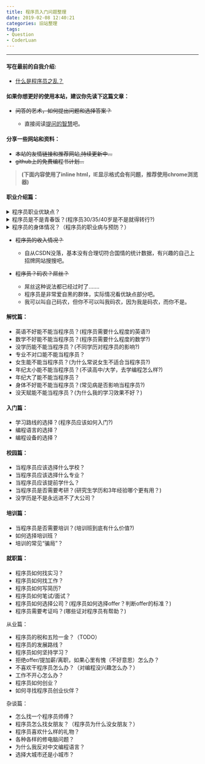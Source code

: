 ```yaml
---
title: 程序员入门问题整理
date: 2019-02-08 12:40:21
categories: 旧站整理
tags:
- Question
- CoderLuan
---
```

___

#### 写在最前的自我介绍:

* [什么是程序员之乱？](/About-Coderluan/)

#### 如果你想更好的使用本站，建议你先读下这篇文章：

* ~~问答的艺术，如何提出问题和选择答案？~~

    * 直接阅读[提问的智慧](https://github.com/FredWe/How-To-Ask-Questions-The-Smart-Way/blob/master/README-zh_CN.md)吧。

#### 分享一些网站和资料：

* ~~本站的友情链接和推荐网站,持续更新中…~~
* ~~github上的免费编程书计划…~~

> **(下面内容使用了inline html，IE显示格式会有问题，推荐使用chrome浏览器)**

#### 职业介绍篇：

<details>
<summary>程序员职业优缺点？</summary>
* 入行有一定门槛，对数学英语有一定的要求，但是远没有理科行业那么高。
* 因为是脑力劳动，学习成本相对高些，但是也没理科行业那么高。
* 专业基础课比较难，应用性质的技术相对容易。
* 招聘对年龄/学历/专业/性别等条件相对宽容。
* 学历是大公司的敲门砖，将来会慢慢被工作经历所取代。
* 应用性质的方向本科硕士差距却不大，研究性质的方向本科硕士差距很大。
* 培训班泛滥，能保证质量的只是少数，大多数就是坑钱。
* 少数的刚毕业光靠自己能力就能拿高薪的职业。
* 薪水高，时薪却未必，换句话说，就是加班可能很多。
* 需要比较高的压力程度能力，从身体和精神角度上都是。
* 技术透明，考证基本没用，也没具体的职称，很难“混”资历
* 技术发展快，如果自己不主动学习，就会被同行拉下。
* 学编程的人越来越多，行业竞争越来越激烈。
* 整体坐着对着电脑，不够健康。
* 上下级关系宽松，办公室政治少，但是不同职位和部门可能会有冲突。
* 不需要太强的沟通能力，但是不会沟通肯定不行。
* 缺乏于外行沟通的机会，沟通能力得不到锻炼。
* 同事大多是男士，认识女性机会少。
* 由于职业特点，女性在这行一定程度上处于弱势。
* 最终只有少数人能混到中高层，但是如果能干长久，即使转行也会有不错的出路。
* 干不长久，可能就是彻彻底底的青春饭了。
* 网友一般毕竟热心，在网上容易得到帮助，也容易被坑。
* 可以接私活赚钱，但是其实不好找，性价比高的更不好找。
* 对创业会有帮助，但是不起决定性重要。
* 在体制内发展有限，社会认可有限。
</details>
<details>
<summary>程序员是不是青春饭？(程序员30/35/40岁是不是就得转行?)</summary>
* 如果你能接受和能力一样的收入，什么职业你都能干一辈子，所以这个问题准确来说应该是“程序员随着年龄增长，能力和收入是否会下降？”
* 大部分随着年龄增长，学习技术的能力确实会下降，但是管理能力和行业知识确实一直上升的，选择适合自己的方向才能保证收入不下降。
* 这行技术虽然更新很快，但是基础知识却是长期的，所以不存在转行就是重新开始的说法。诺基亚没落，做过赛班的程序员转安卓远比新人安卓程序员抢手。
* 一直用过时技术做重复工作，这种情况，随着年龄增长，能力和收入会下降的十分明显，不过这个是个人的问题，不是行业的问题。
* 具体干到多少岁才算年龄大了，这个每个人都不同，主要看你精力，而随着年龄增长会有越来越多的琐事和家务事占用你的精力。
</details>
<details>
<summary>程序员的身体情况？（程序员的职业病与预防？）</summary>
* 定期体检非常重要，无论你是什么职业。
* 常见病介绍:
    * 脂肪肝：缺乏锻炼，饮食过量导致。
    * 结石：缺乏锻炼，饮水太少，饮料太多导致。
    * 高血压：睡眠不足不规律导致。
    * 高血糖：饮食不规律导致。
    * 颈椎/腰椎疾病：坐姿不标准。
* 没啥关系的病：
    * 视力：成年人眼球都成型了。
    * 脱发：有的人脱发有的人白发，压力大会加速这个进程，但根本得看基因。
    * 皮肤问题：和晒太阳是一样的，不拿蹭电脑就没事。脸油是静电吸灰，洗就行。
    * 生不了儿子：too傻逼to反驳。
</details>

* ~~程序员的收入情况？~~
    * 自从CSDN没落，基本没有合理切符合国情的统计数据，有兴趣的自己上招牌网站搜搜吧。

* ~~程序员？码农？屌丝？~~
    
    * 屌丝这种说法都已经过时了.......
    * 程序员是非常爱自黑的群体，实际情况看优缺点部分吧。
    * 我可以叫自己码农，但你不可以叫我码农，因为我是码农，而你不是。

#### 解忧篇：

* 英语不好能不能当程序员？(程序员需要什么程度的英语?)
* 数学不好能不能当程序员？(程序员需要什么程度的数学?)
* 没学历能不能当程序员？(不同学历对程序员的影响?)
* 专业不对口能不能当程序员？
* 女生能不能当程序员？(为什么常说女生不适合当程序员?)
* 年纪太小能不能当程序员？(不读高中/大学，去学编程怎么样?)
* 年纪大了能不能当程序员？
* 身体不好能不能当程序员？(常见病是否影响当程序员?)
* 没天赋能不能当程序员？(为什么我的学习效果不好？)

#### 入门篇：

* 学习路线的选择？(程序员应该如何入门?)
* 编程语言的选择？
* 编程设备的选择？

#### 校园篇：

* 当程序员应该选择什么学校？
* 当程序员应该选择什么专业？
* 当程序员应该提前学什么？
* 当程序员是否需要考研？(研究生学历和3年经验哪个更有用？)
* 没学历是不是永远进不了大公司？

#### 培训篇：

* 当程序员是否需要培训？(培训班到底有什么价值?)
* 如何选择培训班？
* 培训的常见“骗局”？

#### 就职篇：

* 程序员如何找实习？
* 程序员如何找工作？
* 程序员如何写简历?
* 程序员如何笔试/面试？
* 程序员如何选择公司？(程序员如何选择offer？判断offer的标准？)
* 程序员需要考证吗？(哪些证对程序员有帮助？)

从业篇：

* 程序员的税和五险一金？（TODO）
* 程序员的发展路线？
* 程序员如何坚持学习？
* 拒绝offer/提加薪/离职，如果心里有愧（不好意思）怎么办？
* 不喜欢干程序员怎么办？（对编程没兴趣怎么办？）
* 工作不开心怎么办？
* 程序员如何创业？
* 如何寻找程序员创业伙伴？

杂谈篇：

* 怎么找一个程序员师傅？
* 程序员怎么找女朋友？（程序员为什么没女朋友？）
* 程序员喜欢什么样的礼物？
* 各种各样的修电脑问题？
* 为什么我反对中文编程语言？
* 选择大城市还是小城市？